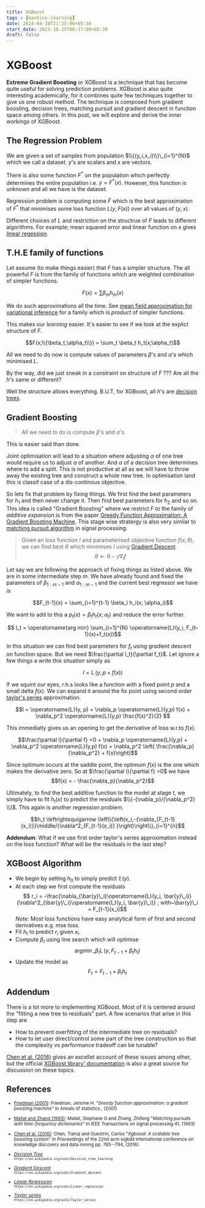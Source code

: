 ```yaml
---
title: XGBoost
tags : [machine-learning]
date: 2024-04-28T21:35:00+05:30
start_date: 2023-10-25T06:17:00+05:30
draft: false
---
```


# XGBoost

**Extreme Gradient Boosting** or XGBoost is a technique that has become quite useful for solving prediction problems. XGBoost is also quite interesting academically; for it combines quite few techniques together to give us one robust method. The technique is composed from  gradient boosting, decision trees, matching pursuit and gradient descent in function space among others. In this post, we will explore and derive the inner workings of XGBoost.

## The Regression Problem
We are given a set of samples from population $\\{(y_i,x_i)\\}\_{i=1}^{N}$ which we call a dataset. $y$'s are scalars and $x$ are vectors.

There is also some function $F^{\ast}$ on the population which perfectly determines the entire population i.e. $y = F^{\ast}(x)$. However, this function is unknown and all we have is the dataset.

Regression problem is computing some $\hat{F}$ which is the best approximation  of $F^{\ast}$ that minimises some loss function $L(y,F(x))$ over all values of $(y,x)$.


Different choices of $L$ and restriction on the structrue of $F$ leads to different algorithms. For example; mean squared error and linear function on $x$ gives [linear regession][Linear Regression].


## T.H.E family of functions 
Let assume (to make things easier) that $F$ has a simpler structure. The all powerful $F$ is from the family of functions which are weighted combination of simpler functions. 

$$F(x) = \sum \beta_m h_m(x)$$

We do such approximations all the time. See [mean field approximation for variational inference](https://www.cs.cmu.edu/~epxing/Class/10708-17/notes-17/10708-scribe-lecture13.pdf) for a family which is _product_ of simpler functions. 


This makes our _learning_ easier. It's easier to see if we look at the explict structure of $F$.

$$F(x;\\{\beta_t,\alpha_t\\}) = \sum_t \beta_t h_t(x;\alpha_t)$$

All we need to do now is compute values of parameters $\beta$'s and $\alpha$'s which minimised $L$.

By the way, did we just sneak in a constraint on structure of $F$ ??? Are all the $h$'s same or different? 

Well the structure allows everything. B.U.T, for XGBoost, all $h$'s are [decision trees][Decision Tree].


## Gradient Boosting
> All we need to do is compute $\beta$'s and $\alpha$'s

This is easier said than done.


Joint optimisation will lead to a situation where adjusting $\alpha$ of one tree would require us to adjust $\alpha$ of another. And $\alpha$ of a decision tree determines where to add a split. This is not productive at all as we will have to throw away the existing tree and construct a whole new tree.  In optimisation land this is classif case of a dis-continous objective.


So lets fix that problem by fixing things. We first find the best parameters for $h_1$ and then never change it. Then find best parameters for $h_2$ and so on. This idea is called "Gradient Boosting" where we restrict $F$ to the family of *additive expansion* is from the paper [Greedy Function Approximation: A Gradient Boosting Machine][Friedman (2001)]. This stage wise stratergy is also very similar to [matching pursuit algorithm][Mallat and Zhang (1993)] in signal processing. 

> Given an loss function $l$ and parameterised objective function $f(x;\theta)$, we can find best $\theta$ which minimises $l$ using [Gradient Descent]. $$\theta \gets \theta - \gamma \nabla_l f$$

Let say we are following the approach of fixing things as listed above. We are in some intermediate step $m$. We have already found and fixed the parameters of $\beta_{1:m-1}$ and $\alpha_{1:m-1}$ and the current best regressor we have is  

$$F_{t-1}(x) = \sum_{i=1}^{t-1} \beta_i h_i(x; \alpha_i)$$

We want to add to this a $p_t(x) = \beta_t h_t(x;\alpha_t)$ and reduce the error further.

$$ l_t = \operatorname{arg min} \sum_{i=1}^{N} \operatorname{L}(y_i, F_{t-1}(x)+f_t(x))$$ 

In this situation we can find best parameters for $f_t$ using gradient descent on function space. But we need $\frac{\partial l_t}{\partial f_t}$.
Let ignore a few things a write this situation simply as

$$l = \operatorname{L}(y, p+f(x))$$

If we squint our eyes, r.h.s looks like a function with a fixed point $p$ and a small delta $f(x)$. We can expand it around the fix point using second order [taylor's series][Taylor Series] approximation.

$$l = \operatorname{L}(y, p) + \nabla_p \operatorname{L}(y,p) f(x) + \nabla_p^2 \operatorname{L}(y,p) \frac{f(x)^2}{2} $$

This immediatly gives us an opening to get the derivative of loss w.r.to $f(x)$.

$$\frac{\partial l}{\partial f} =0 +  \nabla_p \operatorname{L}(y,p) + \nabla_p^2 \operatorname{L}(y,p) f(x)  = \nabla_p^2 \left( \frac{\nabla_p}{\nabla_p^2} + f(x)\right)$$


Since optimum occurs at the saddle point, the optimum $f(x)$ is the one which makes the derivative zero. So at $\frac{\partial l}{\partial f} =0$ we have 
$$f(x) = - \frac{\nabla_p}{\nabla_p^2}$$

Ultimately, to find the best additive function to the model at stage $t$, we simply have to fit $h_t(x)$ to predict the residuals $\\{-{\nabla_p}/{\nabla_p^2} \\}$. This again is another regression problem.

$$h_t \leftrightsquigarrow \left\\{\left(x_i,-{\nabla_{F_{t-1}(x_i)}}\middle/{\nabla^2_{F_{t-1}(x_i)} }\right)\right\\}_{i=1}^{n}$$

**Addendum**: What if we use first order taylor's series approximation instead on the loss function? What will be the residuals in the last step? 

## XGBoost Algorithm
- We begin by setting $h_0$ to simply predict $\mathbb{E}(y)$. 
- At each step we first compute the residuals
$$ r_i = -\frac{\nabla_{\bar{y}\_i}\operatorname{L}(y_i, \bar{y}\_i)}{\nabla^2_{\bar{y}\_i}\operatorname{L}(y_i, \bar{y}\_i)}  ; with~\bar{y}\_i = F_{t-1}(x_i)$$
*Note:* Most loss functions have easy analytical form of first and second derivatives e.g. mse loss.
- Fit $h_t$ to predict $r_i$ given $x_i$.
- Compute $\beta_t$ using line search which will optimise
$$\operatorname{arg min}\_{\beta_t}\operatorname{L}(y, F_{t-1} + \beta_t h_t)$$
- Update the model as 
$$F_t = F_{t-1} + \beta_t h_t$$
 

## Addendum
There is a lot more to implementing XGBoost. Most of it is centered around the "fitting a new tree to residuals" part. A few scenarios that arise in this step are
- How to prevent overfitting of the intermediate tree on residuals?
- How to let user direct/control some part of the tree construction so that the complexity vs performance tradeoff can be tunable?

[Chen et al. (2016)] gives an excellet account of these issues among other, but the official [XGBoost library' documentation](https://xgboost.readthedocs.io/en/latest/tutorials/model.html) is also a great source for discussion on these topics.


## References
<reference>
 <small>


- [Friedman (2001)]: Friedman, Jerome H. "_Greedy function approximation: a gradient boosting machine_" In Annals of statistics , (2001)


- [Mallat and Zhang (1993)]: Mallat, Stephane G and Zhang, Zhifeng "_Matching pursuits with time-frequency dictionaries_" In IEEE Transactions on signal processing 41, (1993)


- [Chen et al. (2016)]: Chen, Tianqi and Guestrin, Carlos "_Xgboost: A scalable tree boosting system_" In Proceedings of the 22nd acm sigkdd international conference on knowledge discovery and data mining pp. 785--794, (2016)


- _[Decision Tree]_<br><small>_`https://en.wikipedia.org/wiki/Decision_tree_learning`_ </small>


- _[Gradient Descent]_<br><small>_`https://en.wikipedia.org/wiki/Gradient_descent`_ </small>


- _[Linear Regression]_<br><small>_`https://en.wikipedia.org/wiki/Linear_regression`_ </small>


- _[Taylor series]_<br><small>_`https://en.wikipedia.org/wiki/Taylor_series`_ </small>


[Friedman (2001)]:    <https://projecteuclid.org/journals/annals-of-statistics/volume-29/issue-5/Greedy-function-approximation-A-gradient-boosting-machine/10.1214/aos/1013203451.pdf>
    "Friedman, Jerome H. \"Greedy function approximation: a gradient boosting machine\" In Annals of statistics , (2001)"


[Mallat and Zhang (1993)]:    <http://www.iro.umontreal.ca/~pift6080/H09/documents/papers/sparse/mallat_zhang_matching_pursuit.pdf>
    "Mallat, Stephane G and Zhang, Zhifeng \"Matching pursuits with time-frequency dictionaries\" In IEEE Transactions on signal processing 41, (1993)"


[Chen et al. (2016)]:    <https://arxiv.org/pdf/1603.02754.pdf>
    "Chen, Tianqi and Guestrin, Carlos \"Xgboost: A scalable tree boosting system\" In Proceedings of the 22nd acm sigkdd international conference on knowledge discovery and data mining pp.785--794, (2016)"


[Decision Tree]:    <https://en.wikipedia.org/wiki/Decision_tree_learning>
    "Decision Tree"


[Gradient Descent]:    <https://en.wikipedia.org/wiki/Gradient_descent>
    "Gradient Descent"


[Linear Regression]:    <https://en.wikipedia.org/wiki/Linear_regression>
    "Linear Regression"


[Taylor series]:    <https://en.wikipedia.org/wiki/Taylor_series>
    "Taylor's Series"

</small>
</reference>
